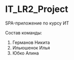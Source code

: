 # IT_LR2_Project
SPA-приложение по курсу ИТ

Состав команды:
  1. Германов Никита
  2. Ильюшенок Илья
  3. Юбко Алина
  

